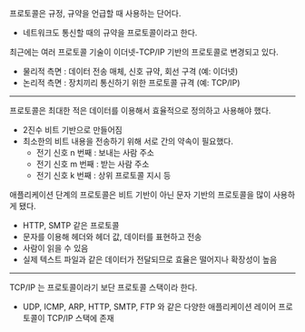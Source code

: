 프로토콜은 규정, 규약을 언급할 때 사용하는 단어다. 
- 네트워크도 통신할 때의 규약을 프로토콜이라고 한다.

최근에는 여러 프로토콜 기술이 이더넷-TCP/IP 기반의 프로토콜로 변경되고 있다.
- 물리적 측면 : 데이터 전송 매체, 신호 규약, 회선 구격 (예: 이더넷)
- 논리적 측면 : 장치끼리 통신하기 위한 프로토콜 규격 (예: TCP/IP)

---

프로토콜은 최대한 적은 데이터를 이용해서 효율적으로 정의하고 사용해야 했다. 
- 2진수 비트 기반으로 만들어짐
- 최소한의 비트 내용을 전송하기 위해 서로 간의 약속이 필요했다.
    - 전기 신호 n 번째 : 보내는 사람 주소
    - 전기 신호 m 번째 : 받는 사람 주소
    - 전기 신호 k 번째 : 상위 프로토콜 지시 등

애플리케이션 단계의 프로토콜은 비트 기반이 아닌 문자 기반의 프로토콜을 많이 사용하게 됐다.
- HTTP, SMTP 같은 프로토콜
- 문자를 이용해 헤더와 헤더 값, 데이터를 표현하고 전송
- 사람이 읽을 수 있음
- 실제 텍스트 파일과 같은 데이터가 전달되므로 효율은 떨어지나 확장성이 높음

---

TCP/IP 는 프로토콜이라기 보단 프로토콜 스택이라 한다.
- UDP, ICMP, ARP, HTTP, SMTP, FTP 와 같은 다양한 애플리케이션 레이어 프로토콜이 TCP/IP 스택에 존재
